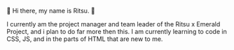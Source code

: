 💝 Hi there, my name is Ritsu. 💝

I currently am the project manager and team leader of the Ritsu x Emerald Project, and i plan to do far more then this.
I am currently learning to code in CSS, JS, and in the parts of HTML that are new to me.
